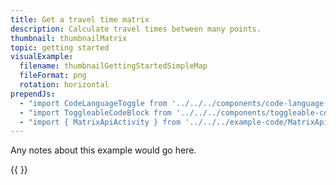 ```yaml
---
title: Get a travel time matrix
description: Calculate travel times between many points.
thumbnail: thumbnailMatrix
topic: getting started
visualExample:
  filename: thumbnailGettingStartedSimpleMap
  fileFormat: png
  rotation: horizontal
prependJs:
  - "import CodeLanguageToggle from '../../../components/code-language-toggle'"
  - "import ToggleableCodeBlock from '../../../components/toggleable-code-block'"
  - "import { MatrixApiActivity } from '../../../example-code/MatrixApiActivity.js'"
---
```


Any notes about this example would go here. 

{{
  <CodeLanguageToggle />
  <ToggleableCodeBlock 
    codeSnippet={MatrixApiActivity}
  />
}}
